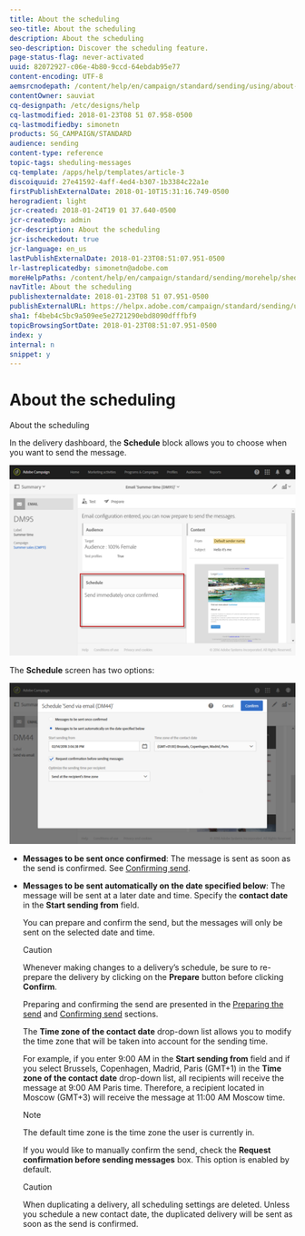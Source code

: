 ```yaml
---
title: About the scheduling
seo-title: About the scheduling
description: About the scheduling
seo-description: Discover the scheduling feature.
page-status-flag: never-activated
uuid: 82072927-c06e-4b80-9ccd-64ebdab95e77
content-encoding: UTF-8
aemsrcnodepath: /content/help/en/campaign/standard/sending/using/about-the-scheduling
contentOwner: sauviat
cq-designpath: /etc/designs/help
cq-lastmodified: 2018-01-23T08 51 07.958-0500
cq-lastmodifiedby: simonetn
products: SG_CAMPAIGN/STANDARD
audience: sending
content-type: reference
topic-tags: sheduling-messages
cq-template: /apps/help/templates/article-3
discoiquuid: 27e41592-4aff-4ed4-b307-1b3384c22a1e
firstPublishExternalDate: 2018-01-10T15:31:16.749-0500
herogradient: light
jcr-created: 2018-01-24T19 01 37.640-0500
jcr-createdby: admin
jcr-description: About the scheduling
jcr-ischeckedout: true
jcr-language: en_us
lastPublishExternalDate: 2018-01-23T08:51:07.951-0500
lr-lastreplicatedby: simonetn@adobe.com
moreHelpPaths: /content/help/en/campaign/standard/sending/morehelp/sheduling-messages;/content/help/en/campaign/standard/sending/morehelp/sheduling-messages
navTitle: About the scheduling
publishexternaldate: 2018-01-23T08 51 07.951-0500
publishExternalURL: https://helpx.adobe.com/campaign/standard/sending/using/about-the-scheduling.html
sha1: f4beb4c5bc9a509ee5e2721290ebd8090dfffbf9
topicBrowsingSortDate: 2018-01-23T08:51:07.951-0500
index: y
internal: n
snippet: y
---
```


# About the scheduling

About the scheduling

In the delivery dashboard, the **Schedule** block allows you to choose when you want to send the message.

![](assets/delivery_dashboard.png)

The **Schedule** screen has two options:

![](assets/delivery_planning.png)

* **Messages to be sent once confirmed**: The message is sent as soon as the send is confirmed. See [Confirming send](../../sending/using/confirming-send.md).
* **Messages to be sent automatically on the date specified below**: The message will be sent at a later date and time. Specify the **contact date** in the **Start sending from** field.

  You can prepare and confirm the send, but the messages will only be sent on the selected date and time.

  >[!CAUTION]
  >
  >Whenever making changes to a delivery’s schedule, be sure to re-prepare the delivery by clicking on the **Prepare** button before clicking **Confirm**.

  Preparing and confirming the send are presented in the [Preparing the send](../../sending/using/preparing-the-send.md) and [Confirming send](../../sending/using/confirming-send.md) sections.

  The **Time zone of the contact date** drop-down list allows you to modify the time zone that will be taken into account for the sending time.

  For example, if you enter 9:00 AM in the **Start sending from** field and if you select Brussels, Copenhagen, Madrid, Paris (GMT+1) in the **Time zone of the contact date** drop-down list, all recipients will receive the message at 9:00 AM Paris time. Therefore, a recipient located in Moscow (GMT+3) will receive the message at 11:00 AM Moscow time.

  >[!NOTE]
  >
  >The default time zone is the time zone the user is currently in.

  If you would like to manually confirm the send, check the **Request confirmation before sending messages** box. This option is enabled by default.

  >[!CAUTION]
  >
  >When duplicating a delivery, all scheduling settings are deleted. Unless you schedule a new contact date, the duplicated delivery will be sent as soon as the send is confirmed.

